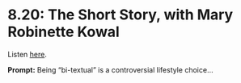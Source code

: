 # 8.20: The Short Story, with Mary Robinette Kowal 

Listen [here](http://www.writingexcuses.com/2013/05/19/writing-excuses-8-20-the-short-story-with-mary-robinette-kowal/). 

**Prompt:** Being “bi-textual” is a controversial lifestyle choice…